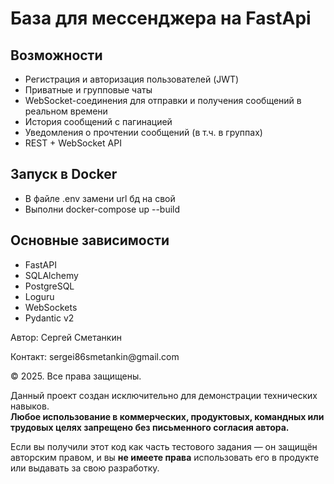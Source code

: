 <h1>База для мессенджера на FastApi</h1>

<h2>Возможности</h2>
<ul>
<li>Регистрация и авторизация пользователей (JWT)</li>
<li>Приватные и групповые чаты</li>
<li>WebSocket-соединения для отправки и получения сообщений в реальном времени</li>
<li>История сообщений с пагинацией</li>
<li>Уведомления о прочтении сообщений (в т.ч. в группах)</li>
<li>REST + WebSocket API</li>
</ul>

<h2>Запуск в Docker</h2>
<ul>
<li>В файле .env замени url бд на свой</li>
<li>Выполни docker-compose up --build</li>
</ul>

<h2>Основные зависимости</h2>
<ul>
<li>FastAPI</li>
<li>SQLAlchemy</li>
<li>PostgreSQL</li>
<li>Loguru</li>
<li>WebSockets</li>
<li>Pydantic v2</li>
</ul>

<p>Автор: Сергей Сметанкин</p>
<p>Контакт: sergei86smetankin@gmail.com</p>

<p>© 2025. Все права защищены.

Данный проект создан исключительно для демонстрации технических навыков.  
**Любое использование в коммерческих, продуктовых, командных или трудовых целях запрещено без письменного согласия автора.**

Если вы получили этот код как часть тестового задания — он защищён авторским правом, и вы **не имеете права** использовать его в продукте или выдавать за свою разработку.</p>